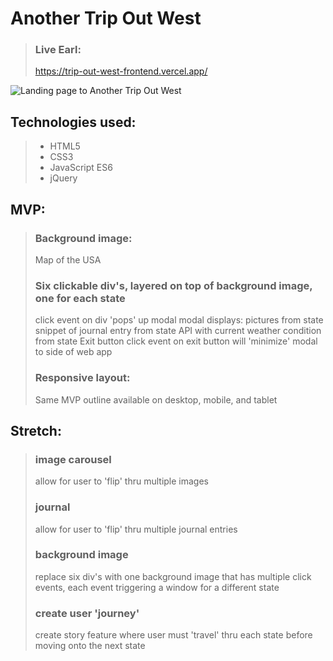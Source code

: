 # Another Trip Out West

> ### Live Earl:
>
> https://trip-out-west-frontend.vercel.app/

![Landing page to Another Trip Out West](https://i.imgur.com/GrSgGIi.png)

## Technologies used:

> - HTML5
> - CSS3
> - JavaScript ES6
> - jQuery

## MVP:

> ### Background image:
>
> Map of the USA
>
> ### Six clickable div's, layered on top of background image, one for each state
>
> click event on div 'pops' up modal
> modal displays:
> pictures from state
> snippet of journal entry from state
> API with current weather condition from state
> Exit button
> click event on exit button will 'minimize' modal to side of web app
>
> ### Responsive layout:
>
> Same MVP outline available on desktop, mobile, and tablet

## Stretch:

> ### image carousel
>
> allow for user to 'flip' thru multiple images
>
> ### journal
>
> allow for user to 'flip' thru multiple journal entries
>
> ### background image
>
> replace six div's with one background image that has multiple click events, each event triggering a window for a different state
>
> ### create user 'journey'
>
> create story feature where user must 'travel' thru each state before moving onto the next state
